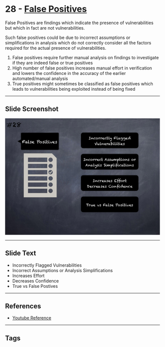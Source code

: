 
# 28 - [False Positives](./False%20Positives.md)

False Positives are findings which indicate the presence of vulnerabilities but which in fact are not vulnerabilities. 

Such false positives could be due to incorrect assumptions or simplifications in analysis which do not correctly consider all the factors required for the actual presence of vulnerabilities.

1. False positives require further manual analysis on findings to investigate if they are indeed false or true positives
2. High number of false positives increases manual effort in verification and lowers the confidence in the accuracy of the earlier automated/manual analysis
3. True positives might sometimes be classified as false positives which leads to vulnerabilities being exploited instead of being fixed
___
## Slide Screenshot
![028.png](../../images/6.%20Audit%20Techniques%20and%20Tools%20101/028.png)
___
## Slide Text
- Incorrectly Flagged Vulnerabilities
- Incorrect Assumptions or Analysis Simplifications
- Increases Effort
- Decreases Confidence
- True vs False Postives
___
## References
- [Youtube Reference](https://youtu.be/QstpNY1IuqM?t=563)
___
## Tags
